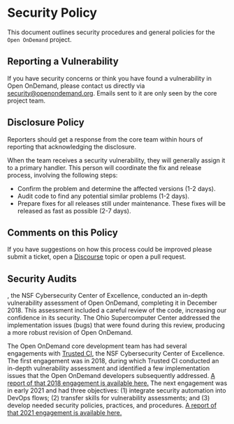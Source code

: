 # Security Policy

This document outlines security procedures and general policies for the `Open OnDemand`
project.

## Reporting a Vulnerability

If you have security concerns or think you have found a vulnerability in Open OnDemand,
please contact us directly via [security@openondemand.org](mailto:security@openondemand.org).
Emails sent to it are only seen by the core project team.

## Disclosure Policy

Reporters should get a response from the core team within hours of reporting that
acknowledging the disclosure.
    
When the team receives a security vulnerability, they will generally assign it 
to a primary handler. This person will coordinate the fix and release process,
involving the following steps:

  * Confirm the problem and determine the affected versions (1-2 days).
  * Audit code to find any potential similar problems (1-2 days).
  * Prepare fixes for all releases still under maintenance. These fixes will be
    released as fast as possible (2-7 days).

## Comments on this Policy

If you have suggestions on how this process could be improved please submit 
a ticket, open a [Discourse](https://discourse.openondemand.org/) topic or open a pull request.

## Security Audits

, the NSF Cybersecurity Center of 
Excellence, conducted an in-depth vulnerability assessment of Open OnDemand, completing 
it in December 2018. This assessment included a careful review of the code, increasing 
our confidence in its security. The Ohio Supercomputer Center addressed the implementation 
issues (bugs) that were found during this review, producing a more robust revision of Open OnDemand.

The Open OnDemand core development team has had several engagements with [Trusted CI](https://trustedci.org/), the NSF Cybersecurity Center of Excellence. The first engagement was in 2018, during which Trusted CI conducted an in-depth vulnerability assessment and identified a few implementation issues that the Open OnDemand developers subsequently addressed.  [A report of that 2018 engagement is available here.](https://openondemand.org/trustedci-2018) The next engagement was in early 2021 and had three objectives: (1) integrate security automation into DevOps flows; (2) transfer skills for vulnerability assessments; and (3) develop needed security policies, practices, and procedures.  [A report of that 2021 engagement is available here.](https://openondemand.org/trustedci) 
